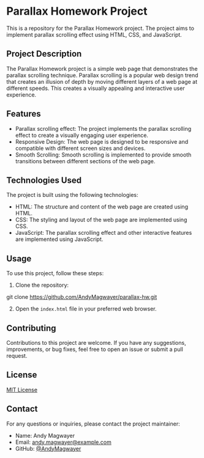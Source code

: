 # Parallax Homework Project

This is a repository for the Parallax Homework project. The project aims to implement parallax scrolling effect using HTML, CSS, and JavaScript. 

## Project Description

The Parallax Homework project is a simple web page that demonstrates the parallax scrolling technique. Parallax scrolling is a popular web design trend that creates an illusion of depth by moving different layers of a web page at different speeds. This creates a visually appealing and interactive user experience.

## Features

- Parallax scrolling effect: The project implements the parallax scrolling effect to create a visually engaging user experience.
- Responsive Design: The web page is designed to be responsive and compatible with different screen sizes and devices.
- Smooth Scrolling: Smooth scrolling is implemented to provide smooth transitions between different sections of the web page.

## Technologies Used

The project is built using the following technologies:

- HTML: The structure and content of the web page are created using HTML.
- CSS: The styling and layout of the web page are implemented using CSS. 
- JavaScript: The parallax scrolling effect and other interactive features are implemented using JavaScript.

## Usage

To use this project, follow these steps:

1. Clone the repository:

git clone https://github.com/AndyMagwayer/parallax-hw.git


2. Open the `index.html` file in your preferred web browser.

## Contributing

Contributions to this project are welcome. If you have any suggestions, improvements, or bug fixes, feel free to open an issue or submit a pull request. 

## License

[MIT License](LICENSE)

## Contact

For any questions or inquiries, please contact the project maintainer:

- Name: Andy Magwayer
- Email: andy.magwayer@example.com
- GitHub: [@AndyMagwayer](https://github.com/AndyMagwayer)
